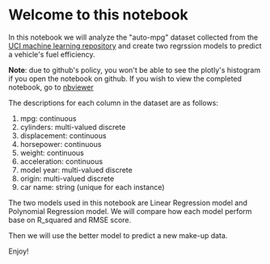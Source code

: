 # Welcome to this notebook
In this notebook we will analyze the "auto-mpg" dataset collected from the [UCI machine learning repository](https://archive.ics.uci.edu/ml/index.php) and create two regrssion models to predict a vehicle's fuel efficiency.

**Note**: due to github's policy, you won't be able to see the plotly's histogram if you open the notebook on github. If you wish to view the completed notebook, go to [nbviewer](https://nbviewer.org/github/Chau-Ngoc/auto-mpg/blob/main/auto_mpg_prediction.ipynb)

The descriptions for each column in the dataset are as follows:
1. mpg: continuous
2. cylinders: multi-valued discrete
3. displacement: continuous
4. horsepower: continuous
5. weight: continuous
6. acceleration: continuous
7. model year: multi-valued discrete
8. origin: multi-valued discrete
9. car name: string (unique for each instance)

The two models used in this notebook are Linear Regression model and Polynomial Regression model. We will compare how each model perform base on R_squared and RMSE score.

Then we will use the better model to predict a new make-up data.

Enjoy!
